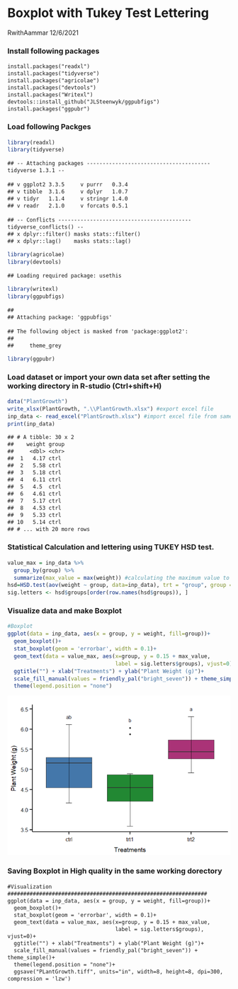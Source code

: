 Boxplot with Tukey Test Lettering
================
RwithAammar
12/6/2021

### Install following packages

    install.packages("readxl")
    install.packages("tidyverse")
    install.packages("agricolae")
    install.packages("devtools")
    install.packages("Writexl")
    devtools::install_github("JLSteenwyk/ggpubfigs")
    install.packages("ggpubr")

### Load following Packges

``` r
library(readxl)
library(tidyverse)
```

    ## -- Attaching packages --------------------------------------- tidyverse 1.3.1 --

    ## v ggplot2 3.3.5     v purrr   0.3.4
    ## v tibble  3.1.6     v dplyr   1.0.7
    ## v tidyr   1.1.4     v stringr 1.4.0
    ## v readr   2.1.0     v forcats 0.5.1

    ## -- Conflicts ------------------------------------------ tidyverse_conflicts() --
    ## x dplyr::filter() masks stats::filter()
    ## x dplyr::lag()    masks stats::lag()

``` r
library(agricolae)
library(devtools)
```

    ## Loading required package: usethis

``` r
library(writexl)
library(ggpubfigs)
```

    ## 
    ## Attaching package: 'ggpubfigs'

    ## The following object is masked from 'package:ggplot2':
    ## 
    ##     theme_grey

``` r
library(ggpubr)
```

### Load dataset or import your own data set after setting the working directory in R-studio **(Ctrl+shift+H)**

``` r
data("PlantGrowth")
write_xlsx(PlantGrowth, ".\\PlantGrowth.xlsx") #export excel file
inp_data <- read_excel("PlantGrowth.xlsx") #import excel file from same directory
print(inp_data)
```

    ## # A tibble: 30 x 2
    ##    weight group
    ##     <dbl> <chr>
    ##  1   4.17 ctrl 
    ##  2   5.58 ctrl 
    ##  3   5.18 ctrl 
    ##  4   6.11 ctrl 
    ##  5   4.5  ctrl 
    ##  6   4.61 ctrl 
    ##  7   5.17 ctrl 
    ##  8   4.53 ctrl 
    ##  9   5.33 ctrl 
    ## 10   5.14 ctrl 
    ## # ... with 20 more rows

### Statistical Calculation and lettering using TUKEY HSD test.

``` r
value_max = inp_data %>% 
  group_by(group) %>% 
  summarize(max_value = max(weight)) #calculating the maximum value to draw letters
hsd=HSD.test(aov(weight ~ group, data=inp_data), trt = "group", group = T)
sig.letters <- hsd$groups[order(row.names(hsd$groups)), ] 
```

### Visualize data and make Boxplot

``` r
#Boxplot
ggplot(data = inp_data, aes(x = group, y = weight, fill=group))+ 
  geom_boxplot()+
  stat_boxplot(geom = 'errorbar', width = 0.1)+
  geom_text(data = value_max, aes(x=group, y = 0.15 + max_value, 
                                  label = sig.letters$groups), vjust=0)+
  ggtitle("") + xlab("Treatments") + ylab("Plant Weight (g)")+
  scale_fill_manual(values = friendly_pal("bright_seven")) + theme_simple()+
  theme(legend.position = "none")
```

![](01-Boxplot_files/figure-gfm/unnamed-chunk-4-1.png)<!-- -->

### Saving Boxplot in High quality in the same working dorectory

    #Visualization
    ###############################################################
    ggplot(data = inp_data, aes(x = group, y = weight, fill=group))+ 
      geom_boxplot()+
      stat_boxplot(geom = 'errorbar', width = 0.1)+
      geom_text(data = value_max, aes(x=group, y = 0.15 + max_value, 
                                      label = sig.letters$groups), vjust=0)+
      ggtitle("") + xlab("Treatments") + ylab("Plant Weight (g)")+
      scale_fill_manual(values = friendly_pal("bright_seven")) + theme_simple()+
      theme(legend.position = "none")+
      ggsave("PLantGrowth.tiff", units="in", width=8, height=8, dpi=300, compression = 'lzw')
